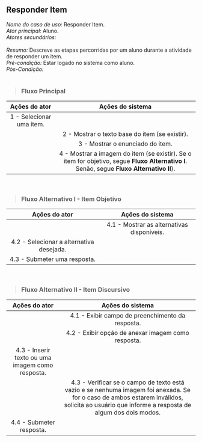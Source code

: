 ## Responder Item
*Nome do caso de uso:* Responder Item. <br>
*Ator principal:* Aluno. <br>
*Atores secundários:*	<br>	 
*Resumo:* Descreve as etapas percorridas por um aluno durante a atividade de responder um item. <br>
*Pré-condição:* Estar logado no sistema como aluno. <br>
*Pós-Condição:* <br> <br>

> ### Fluxo Principal
| Ações do ator                            | Ações do sistema      |
| :-----------------:                      | :-----------------:   | 
| 1 - Selecionar uma item.   |             |  
|                                          | 2 - Mostrar o texto base do item (se existir).| |
|                                          | 3 - Mostrar o enunciado do item.|  
|                                          | 4 - Mostrar a imagem do item (se existir). Se o item for objetivo, segue **Fluxo Alternativo I**. Senão, segue **Fluxo Alternativo II**).|  

<br>

> ### Fluxo Alternativo I - Item Objetivo
| Ações do ator                            | Ações do sistema      |
| :-----------------:                      | :-----------------:   | 
|                                          | 4.1 - Mostrar as alternativas disponíveis.| |
| 4.2 - Selecionar a alternativa desejada. |                       |  
| 4.3 - Submeter uma resposta.  

<br>

> ### Fluxo Alternativo II - Item Discursivo
| Ações do ator                            | Ações do sistema      |
| :-----------------:                      | :-----------------:   | 
|                                          | 4.1 - Exibir campo de preenchimento da resposta.   | |
|                                          | 4.2 - Exibir opção de anexar imagem como resposta. | |
| 4.3 - Inserir texto ou uma imagem como resposta. |               |  
|                                          | 4.3 - Verificar se o campo de texto está vazio e se nenhuma imagem foi anexada. Se for o caso de ambos estarem inválidos, solicita ao usuário que informe a resposta de algum dos dois modos.| |
| 4.4 - Submeter resposta.                 |                       |
